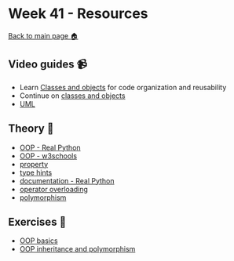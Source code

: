 # Week 41 - Resources

[Back to main page :house:](https://github.com/pr0fez/AI25-Programmering)

## Video guides :video_camera:
- Learn [Classes and objects][class_vid] for code organization and reusability 
- Continue on [classes and objects][class_vid2]
- [UML](https://realpython.com/lessons/uml-diagrams/)

[class_vid]: https://www.youtube.com/watch?v=wfcWRAxRVBA
[class_vid2]: https://www.youtube.com/watch?v=WOwi0h_-dfA

## Theory :book:
- [OOP - Real Python][OOP_real]
- [OOP - w3schools][w3OOP]
- [property][prop]
- [type hints](https://realpython.com/lessons/type-hinting/)
- [documentation - Real Python](https://realpython.com/documenting-python-code/)
- [operator overloading](https://www.geeksforgeeks.org/operator-overloading-in-python/)
- [polymorphism](https://www.programiz.com/python-programming/polymorphism)

[OOP_real]: https://realpython.com/python3-object-oriented-programming/
[w3OOP]: https://www.w3schools.com/python/python_classes.asp
[prop]: https://www.programiz.com/python-programming/property


## Exercises :running:

- [OOP basics][OOP_exer]
- [OOP inheritance and polymorphism](https://github.com/pr0fez/AI25-Programmering/blob/master/Exercises/E12-OOP-inheritance_polymorphism.ipynb)

[OOP_exer]: https://github.com/pr0fez/AI25-Programmering/blob/master/Exercises/E11-OOP-basic-exercise.ipynb